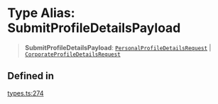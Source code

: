 # Type Alias: SubmitProfileDetailsPayload

> **SubmitProfileDetailsPayload**: [`PersonalProfileDetailsRequest`](/docs/packages/sdk/interfaces/PersonalProfileDetailsRequest.md) \| [`CorporateProfileDetailsRequest`](/docs/packages/sdk/interfaces/CorporateProfileDetailsRequest.md)

## Defined in

[types.ts:274](https://github.com/monerium/js-monorepo/blob/main/packages/sdk/src/types.ts#L274)
